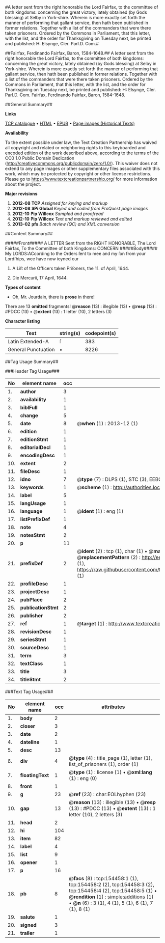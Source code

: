 #A letter sent from the right honorable the Lord Fairfax, to the committee of both kingdoms: concerning the great victory, lately obtained (by Gods blessing) at Selby in York-shire. Wherein is more exactly set forth the manner of performing that gallant service, then hath been published in former relations. Together with a list of the commanders that were there taken prisoners. Ordered by the Commons in Parliament, that this letter, with the list, and the order for Thanksgiving on Tuesday next, be printed and published: H: Elsynge, Cler. Parl.D. Com.#

##Fairfax, Ferdinando Fairfax, Baron, 1584-1648.##
A letter sent from the right honorable the Lord Fairfax, to the committee of both kingdoms: concerning the great victory, lately obtained (by Gods blessing) at Selby in York-shire. Wherein is more exactly set forth the manner of performing that gallant service, then hath been published in former relations. Together with a list of the commanders that were there taken prisoners. Ordered by the Commons in Parliament, that this letter, with the list, and the order for Thanksgiving on Tuesday next, be printed and published: H: Elsynge, Cler. Parl.D. Com.
Fairfax, Ferdinando Fairfax, Baron, 1584-1648.

##General Summary##

**Links**

[TCP catalogue](http://www.ota.ox.ac.uk/tcp/)  • 
[HTML](http://tei.it.ox.ac.uk/tcp/Texts-HTML/free/A84/A84630.html)  • 
[EPUB](http://tei.it.ox.ac.uk/tcp/Texts-EPUB/free/A84/A84630.epub) • 
[Page images (Historical Texts)](https://historicaltexts.jisc.ac.uk/eebo-99873502e)

**Availability**

To the extent possible under law, the Text Creation Partnership has waived all copyright and related or neighboring rights to this keyboarded and encoded edition of the work described above, according to the terms of the CC0 1.0 Public Domain Dedication (http://creativecommons.org/publicdomain/zero/1.0/). This waiver does not extend to any page images or other supplementary files associated with this work, which may be protected by copyright or other license restrictions. Please go to https://www.textcreationpartnership.org/ for more information about the project.

**Major revisions**

1. __2012-08__ __TCP__ *Assigned for keying and markup*
1. __2012-08__ __SPi Global__ *Keyed and coded from ProQuest page images*
1. __2012-10__ __Pip Willcox__ *Sampled and proofread*
1. __2012-10__ __Pip Willcox__ *Text and markup reviewed and edited*
1. __2013-02__ __pfs__ *Batch review (QC) and XML conversion*

##Content Summary##

#####Front#####
A LETTER Sent from the RIGHT HONORABLE, The Lord Fairfax, To the Committee of both Kingdoms: CONCERN
#####Body#####
My LORDS:ACcording to the Orders ſent to mee and my ſon from your Lordſhips, wee have now ioyned our
1. A Liſt of the Officers taken Priſoners, the 11. of April, 1644.

1. Die Mercurii, 17 April, 1644.

**Types of content**

  * Oh, Mr. Jourdain, there is **prose** in there!

There are 13 **omitted** fragments! 
 @__reason__ (13) : illegible (13)  •  @__resp__ (13) : #PDCC (13)  •  @__extent__ (13) : 1 letter (10), 2 letters (3)

**Character listing**


|Text|string(s)|codepoint(s)|
|---|---|---|
|Latin Extended-A|ſ|383|
|General Punctuation|•|8226|

##Tag Usage Summary##

###Header Tag Usage###

|No|element name|occ|attributes|
|---|---|---|---|
|1.|__author__|3||
|2.|__availability__|1||
|3.|__biblFull__|1||
|4.|__change__|5||
|5.|__date__|8| @__when__ (1) : 2013-12 (1)|
|6.|__edition__|1||
|7.|__editionStmt__|1||
|8.|__editorialDecl__|1||
|9.|__encodingDesc__|1||
|10.|__extent__|2||
|11.|__fileDesc__|1||
|12.|__idno__|7| @__type__ (7) : DLPS (1), STC (3), EEBO-CITATION (1), PROQUEST (1), VID (1)|
|13.|__keywords__|1| @__scheme__ (1) : http://authorities.loc.gov/ (1)|
|14.|__label__|5||
|15.|__langUsage__|1||
|16.|__language__|1| @__ident__ (1) : eng (1)|
|17.|__listPrefixDef__|1||
|18.|__note__|4||
|19.|__notesStmt__|2||
|20.|__p__|11||
|21.|__prefixDef__|2| @__ident__ (2) : tcp (1), char (1)  •  @__matchPattern__ (2) : ([0-9\-]+):([0-9IVX]+) (1), (.+) (1)  •  @__replacementPattern__ (2) : http://eebo.chadwyck.com/downloadtiff?vid=$1&page=$2 (1), https://raw.githubusercontent.com/textcreationpartnership/Texts/master/tcpchars.xml#$1 (1)|
|22.|__profileDesc__|1||
|23.|__projectDesc__|1||
|24.|__pubPlace__|2||
|25.|__publicationStmt__|2||
|26.|__publisher__|2||
|27.|__ref__|1| @__target__ (1) : http://www.textcreationpartnership.org/docs/. (1)|
|28.|__revisionDesc__|1||
|29.|__seriesStmt__|1||
|30.|__sourceDesc__|1||
|31.|__term__|3||
|32.|__textClass__|1||
|33.|__title__|3||
|34.|__titleStmt__|2||


###Text Tag Usage###

|No|element name|occ|attributes|
|---|---|---|---|
|1.|__body__|2||
|2.|__closer__|3||
|3.|__date__|2||
|4.|__dateline__|1||
|5.|__desc__|13||
|6.|__div__|4| @__type__ (4) : title_page (1), letter (1), list_of_prisoners (1), order (1)|
|7.|__floatingText__|1| @__type__ (1) : license (1)  •  @__xml:lang__ (1) : eng (0)|
|8.|__front__|1||
|9.|__g__|23| @__ref__ (23) : char:EOLhyphen (23)|
|10.|__gap__|13| @__reason__ (13) : illegible (13)  •  @__resp__ (13) : #PDCC (13)  •  @__extent__ (13) : 1 letter (10), 2 letters (3)|
|11.|__head__|2||
|12.|__hi__|104||
|13.|__item__|82||
|14.|__label__|4||
|15.|__list__|9||
|16.|__opener__|1||
|17.|__p__|16||
|18.|__pb__|8| @__facs__ (8) : tcp:154458:1 (1), tcp:154458:2 (2), tcp:154458:3 (2), tcp:154458:4 (2), tcp:154458:5 (1)  •  @__rendition__ (1) : simple:additions (1)  •  @__n__ (6) : 3 (1), 4 (1), 5 (1), 6 (1), 7 (1), 8 (1)|
|19.|__salute__|1||
|20.|__signed__|3||
|21.|__trailer__|1||
